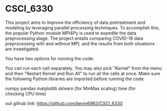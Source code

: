 # CSCI_6330

This project aims to improve the efficiency of data pretreatment and modeling by leveraging parallel processing techniques. To accomplish this, the popular Python module MPI4Py is used to expedite the data preprocessing stage. The project entails comparing COVID-19 data preprocessing with and without MPI, and the results from both situations are investigated.

You have two options for running the code:

You can run each cell separately.
You may also pick "Kernel" from the menu and then "Restart Kernel and Run All" to run all the cells at once.
Make sure the following Python libraries are imported before running the code:

numpy
pandas
matplotlib
sklearn (for MinMax scaling)
time (for checking CPU time)

out github link: https://github.com/kevin6963/CSCI_6330
